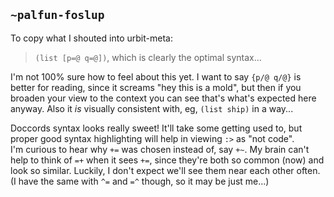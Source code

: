 ## `~palfun-foslup`
To copy what I shouted into urbit-meta:

> `(list [p=@ q=@])`, which is clearly the optimal syntax...

I'm not 100% sure how to feel about this yet. I want to say `{p/@ q/@}` is better for reading, since it screams "hey this is a mold", but then if you broaden your view to the context you can see that's what's expected here anyway. Also it *is* visually consistent with, eg, `(list ship)` in a way...

Doccords syntax looks really sweet! It'll take some getting used to, but proper good syntax highlighting will help in viewing `:>` as "not code".  
I'm curious to hear why `+=` was chosen instead of, say `+~`. My brain can't help to think of `=+` when it sees `+=`, since they're both so common (now) and look so similar. Luckily, I don't expect we'll see them near each other often. (I have the same with `^=` and `=^` though, so it may be just me...)